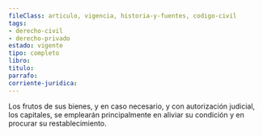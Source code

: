 ```yaml
---
fileClass: articulo, vigencia, historia-y-fuentes, codigo-civil
tags:
- derecho-civil
- derecho-privado
estado: vigente
tipo: completo
libro:
titulo:
parrafo:
corriente-juridica:
---
```

Los frutos de sus bienes, y en caso necesario, y con autorización judicial, los capitales, se emplearán principalmente en aliviar su condición y en procurar su restablecimiento.